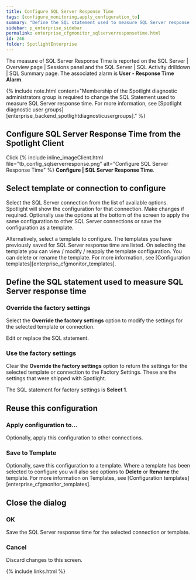 ```yaml
---
title: Configure SQL Server Response Time
tags: [configure_monitoring,apply_configuration_to]
summary: "Define the SQL statement used to measure SQL Server response time."
sidebar: p_enterprise_sidebar
permalink: enterprise_cfgmonitor_sqlserverresponsetime.html
id: 246
folder: SpotlightEnterprise
---
```



The measure of SQL Server Response Time is reported on the SQL Server \| Overview page \| Sessions panel and the SQL Server \| SQL Activity drilldown \| SQL Summary page. The associated alarm is **User - Response Time Alarm**.

{% include note.html content="Membership of the Spotlight diagnostic administrators group is required to change the SQL Statement used to measure SQL Server response time. For more information, see [Spotlight diagnostic user groups][enterprise_backend_spotlightdiagnosticusergroups]." %}


## Configure SQL Server Response Time from the Spotlight Client

Click {% include inline_imageClient.html file="tb_config_sqlserverresponse.png" alt="Configure SQL Server Response Time" %} **Configure \| SQL Server Response Time**.

## Select template or connection to configure

Select the SQL Server connection from the list of available options. Spotlight will show the configuration for that connection. Make changes if required. Optionally use the options at the bottom of the screen to apply the same configuration to other SQL Server connections or save the configuration as a template.

Alternatively, select a template to configure. The templates you have previously saved for SQL Server response time are listed. On selecting the template you can view / modify / reapply the template configuration. You can delete or rename the template. For more information, see [Configuration templates][enterprise_cfgmonitor_templates].


## Define the SQL statement used to measure SQL Server response time

### Override the factory settings

Select the **Override the factory settings** option to modify the settings for the selected template or connection.

Edit or replace the SQL statement.

### Use the factory settings

Clear the **Override the factory settings** option to return the settings for the selected template or connection to the Factory Settings. These are the settings that were shipped with Spotlight.

The SQL statement for factory settings is **Select 1**.


## Reuse this configuration

### Apply configuration to…  

Optionally, apply this configuration to other connections.

### Save to Template  

Optionally, save this configuration to a template. Where a template has been selected to configure you will also see options to **Delete** or **Rename** the template. For more information on Templates, see [Configuration templates][enterprise_cfgmonitor_templates].

## Close the dialog

### OK

Save the SQL Server response time for the selected connection or template.

### Cancel

Discard changes to this screen.


{% include links.html %}
